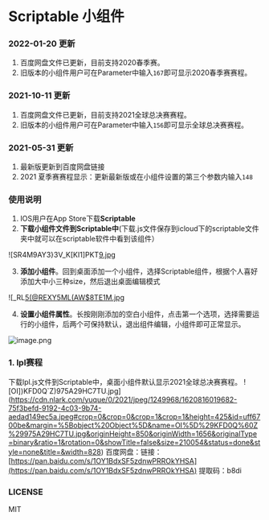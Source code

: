 # Scriptable 小组件

### 2022-01-20 更新

1. 百度网盘文件已更新，目前支持2020春季赛。
1. 旧版本的小组件用户可在Parameter中输入`167`即可显示2020春季赛赛程。
### 2021-10-11 更新

1. 百度网盘文件已更新，目前支持2021全球总决赛赛程。
1. 旧版本的小组件用户可在Parameter中输入`156`即可显示全球总决赛赛程。
### 2021-05-31 更新

1. 最新版更新到百度网盘链接
1. 2021 夏季赛赛程显示：更新最新版或在小组件设置的第三个参数内输入`148`
### 使用说明

1. IOS用户在App Store下载**Scriptable**
1. **下载小组件文件到Scriptable中**(下载.js文件保存到icloud下的scriptable文件夹中就可以在scriptable软件中看到该组件）

![SR4M9AY3}3V_K[KI1]PKT[9.jpg](https://cdn.nlark.com/yuque/0/2021/jpeg/1249968/1620815382978-776e6389-88d1-41bb-95e7-881439006179.jpeg#crop=0&crop=0&crop=1&crop=1&height=171&id=ufe0d359e&margin=%5Bobject%20Object%5D&name=SR4M9AY3%7D3V_K%5BKI1%5DPKT%5B9.jpg&originHeight=341&originWidth=828&originalType=binary&ratio=1&rotation=0&showTitle=false&size=31062&status=done&style=none&title=&width=414)

3. **添加小组件**。回到桌面添加一个小组件，选择Scriptable组件，根据个人喜好添加大中小三种size，然后退出桌面编辑模式

![_RL[5(@REXY5ML(AW$8TE1M.jpg](https://cdn.nlark.com/yuque/0/2021/jpeg/1249968/1620815934119-8c17d269-4f7a-475d-b3ed-fb9b1ccc2bd0.jpeg#crop=0&crop=0&crop=1&crop=1&height=674&id=u5f2ac821&margin=%5Bobject%20Object%5D&name=_RL%5B5%28%40REXY5ML%28AW%248TE1M.jpg&originHeight=2693&originWidth=2786&originalType=binary&ratio=1&rotation=0&showTitle=false&size=6774201&status=done&style=none&title=&width=697)

4. **设置小组件属性**。长按刚刚添加的空白小组件，点击第一个选项，选择需要运行的小组件，后两个可保持默认，退出组件编辑，小组件即可正常显示。

![image.png](https://cdn.nlark.com/yuque/0/2021/png/1249968/1620906772241-246f2682-4f76-413f-8ee7-3f83a506a177.png#crop=0&crop=0&crop=1&crop=1&height=674&id=u05383026&margin=%5Bobject%20Object%5D&name=image.png&originHeight=2693&originWidth=2786&originalType=binary&ratio=1&rotation=0&showTitle=false&size=3777860&status=done&style=none&title=&width=697)


### 1. lpl赛程
下载lpl.js文件到Scriptable中，桌面小组件默认显示2021全球总决赛赛程。
![OI])KFD0Q`Z)975A29HC7TU.jpg](https://cdn.nlark.com/yuque/0/2021/jpeg/1249968/1620816019682-75f3befd-9192-4c03-9b74-aedad149ec5a.jpeg#crop=0&crop=0&crop=1&crop=1&height=425&id=uff6700be&margin=%5Bobject%20Object%5D&name=OI%5D%29KFD0Q%60Z%29975A29HC7TU.jpg&originHeight=850&originWidth=1656&originalType=binary&ratio=1&rotation=0&showTitle=false&size=210054&status=done&style=none&title=&width=828)
百度网盘：链接：[https://pan.baidu.com/s/1OY1BdxSF5zdnwPRROkYHSA](https://pan.baidu.com/s/1OY1BdxSF5zdnwPRROkYHSA)  提取码：b8di 


### LICENSE

MIT
